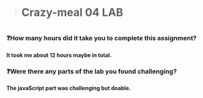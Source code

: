 > # Crazy-meal 04 LAB
#

### ❓How many hours did it take you to complete this assignment? 

#### It took me about 12 hours maybe in total.

### ❓Were there any parts of the lab you found challenging?

#### The javaScript part was challenging but doable. 
##



